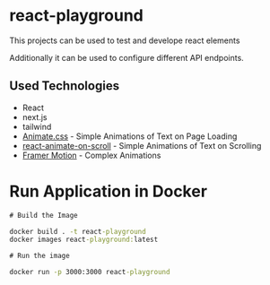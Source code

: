 # react-playground

This projects can be used to test and develope react elements

Additionally it can be used to configure different API endpoints.

## Used Technologies

- React
- next.js
- tailwind
- [Animate.css](https://animate.style/) - Simple Animations of Text on Page Loading
- [react-animate-on-scroll](https://www.npmjs.com/package/react-animate-on-scroll) - Simple Animations of Text on Scrolling
- [Framer Motion](https://www.framer.com/motion/) - Complex Animations

# Run Application in Docker

```cmd
# Build the Image

docker build . -t react-playground
docker images react-playground:latest

# Run the image

docker run -p 3000:3000 react-playground
```
